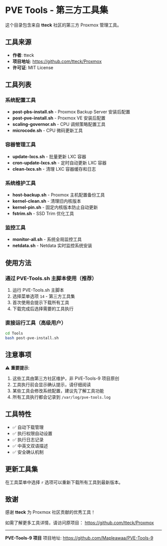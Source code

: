 # PVE Tools - 第三方工具集

这个目录包含来自 **tteck** 社区的第三方 Proxmox 管理工具。

## 工具来源

- **作者**: tteck
- **项目地址**: https://github.com/tteck/Proxmox
- **许可证**: MIT License

## 工具列表

### 系统配置工具
- **post-pbs-install.sh** - Proxmox Backup Server 安装后配置
- **post-pve-install.sh** - Proxmox VE 安装后配置
- **scaling-governor.sh** - CPU 调频策略配置工具
- **microcode.sh** - CPU 微码更新工具

### 容器管理工具
- **update-lxcs.sh** - 批量更新 LXC 容器
- **cron-update-lxcs.sh** - 定时自动更新 LXC 容器
- **clean-lxcs.sh** - 清理 LXC 容器缓存和日志

### 系统维护工具
- **host-backup.sh** - Proxmox 主机配置备份工具
- **kernel-clean.sh** - 清理旧内核版本
- **kernel-pin.sh** - 固定内核版本防止自动更新
- **fstrim.sh** - SSD Trim 优化工具

### 监控工具
- **monitor-all.sh** - 系统全局监控工具
- **netdata.sh** - Netdata 实时监控系统安装

## 使用方法

### 通过 PVE-Tools.sh 主脚本使用（推荐）

1. 运行 PVE-Tools.sh 主脚本
2. 选择菜单选项 `14` - 第三方工具集
3. 首次使用会提示下载所有工具
4. 下载完成后选择需要的工具执行

### 直接运行工具（高级用户）

```bash
cd Tools
bash post-pve-install.sh
```

## 注意事项

⚠️ **重要提示**:

1. 这些工具由第三方社区维护，非 PVE-Tools-9 项目原创
2. 工具执行前会显示确认提示，请仔细阅读
3. 某些工具会修改系统配置，建议先了解工具功能
4. 所有工具执行都会记录到 `/var/log/pve-tools.log`

## 工具特性

- ✅ 自动下载管理
- ✅ 执行权限自动设置
- ✅ 执行日志记录
- ✅ 中英文双语描述
- ✅ 安全确认机制

## 更新工具集

在工具菜单中选择 `r` 选项可以重新下载所有工具到最新版本。

## 致谢

感谢 **tteck** 为 Proxmox 社区贡献的优秀工具！

如需了解更多工具详情，请访问原项目：
https://github.com/tteck/Proxmox

---

**PVE-Tools-9 项目**
项目地址: https://github.com/Mapleawaa/PVE-Tools-9
